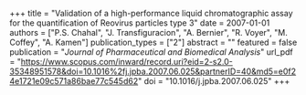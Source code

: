 +++
title = "Validation of a high-performance liquid chromatographic assay for the quantification of Reovirus particles type 3"
date = 2007-01-01
authors = ["P.S. Chahal", "J. Transfiguracion", "A. Bernier", "R. Voyer", "M. Coffey", "A. Kamen"]
publication_types = ["2"]
abstract = ""
featured = false
publication = "*Journal of Pharmaceutical and Biomedical Analysis*"
url_pdf = "https://www.scopus.com/inward/record.uri?eid=2-s2.0-35348951578&doi=10.1016%2fj.jpba.2007.06.025&partnerID=40&md5=e0f24e1721e09c571a86bae77c545d62"
doi = "10.1016/j.jpba.2007.06.025"
+++

